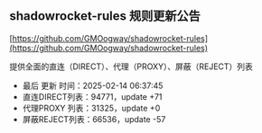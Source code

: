 ## shadowrocket-rules 规则更新公告

[https://github.com/GMOogway/shadowrocket-rules](https://github.com/GMOogway/shadowrocket-rules)

提供全面的直连（DIRECT）、代理（PROXY）、屏蔽（REJECT）列表
- 最后 更新 时间：2025-02-14 06:37:45
- 直连DIRECT列表：94771，update +71
- 代理PROXY 列表：31325，update +0
- 屏蔽REJECT列表：66536，update -57